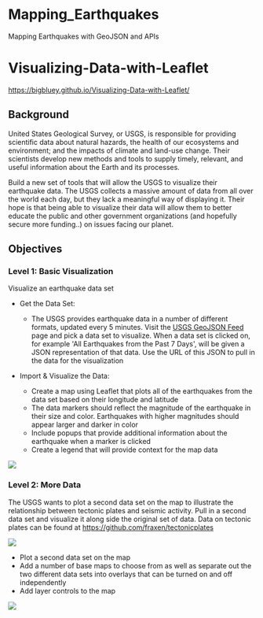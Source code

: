 # Mapping_Earthquakes
Mapping Earthquakes with GeoJSON and APIs

# Visualizing-Data-with-Leaflet

https://bigbluey.github.io/Visualizing-Data-with-Leaflet/

## Background

United States Geological Survey, or USGS, is responsible for providing scientific data about natural hazards, the health of our ecosystems and environment; and the impacts of climate and land-use change. Their scientists develop new methods and tools to supply timely, relevant, and useful information about the Earth and its processes.

Build a new set of tools that will allow the USGS to visualize their earthquake data. The USGS collects a massive amount of data from all over the world each day, but they lack a meaningful way of displaying it. Their hope is that being able to visualize their data will allow them to better educate the public and other government organizations (and hopefully secure more funding..) on issues facing our planet.


## Objectives


### Level 1: Basic Visualization

Visualize an earthquake data set

* Get the Data Set:

    * The USGS provides earthquake data in a number of different formats, updated every 5 minutes. Visit the [USGS GeoJSON Feed](http://earthquake.usgs.gov/earthquakes/feed/v1.0/geojson.php) page and pick a data set to visualize. When a data set is clicked on, for example 'All Earthquakes from the Past 7 Days', will be given a JSON representation of that data. Use the URL of this JSON to pull in the data for the visualization

* Import & Visualize the Data:

    * Create a map using Leaflet that plots all of the earthquakes from the data set based on their longitude and latitude
    * The data markers should reflect the magnitude of the earthquake in their size and color. Earthquakes with higher magnitudes should appear larger and darker in color
    * Include popups that provide additional information about the earthquake when a marker is clicked
    * Create a legend that will provide context for the map data

![](Images/earthquake_map.png)

### Level 2: More Data

The USGS wants to plot a second data set on the map to illustrate the relationship between tectonic plates and seismic activity. Pull in a second data set and visualize it along side the original set of data. Data on tectonic plates can be found at <https://github.com/fraxen/tectonicplates>

![](Images/fault_lines.png)

* Plot a second data set on the map
* Add a number of base maps to choose from as well as separate out the two different data sets into overlays that can be turned on and off independently
* Add layer controls to the map

![](Images/earthquake_fault_overlay.png)
